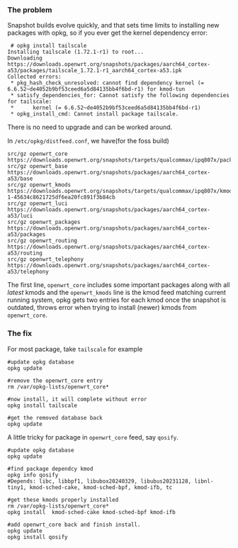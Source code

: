 ### The problem
Snapshot builds evolve quickly, and that sets time limits to installing new packages with opkg, so if you ever get the kernel dependency error:

```
 # opkg install tailscale
Installing tailscale (1.72.1-r1) to root...
Downloading https://downloads.openwrt.org/snapshots/packages/aarch64_cortex-a53/packages/tailscale_1.72.1-r1_aarch64_cortex-a53.ipk
Collected errors:
 * pkg_hash_check_unresolved: cannot find dependency kernel (= 6.6.52~de4052b9bf53ceed6a5d84135bb4f6bd-r1) for kmod-tun
 * satisfy_dependencies_for: Cannot satisfy the following dependencies for tailscale:
 *      kernel (= 6.6.52~de4052b9bf53ceed6a5d84135bb4f6bd-r1)
 * opkg_install_cmd: Cannot install package tailscale.
```

There is no need to upgrade and can be worked around.

In `/etc/opkg/distfeed.conf`, we have(for the foss build)

```
src/gz openwrt_core https://downloads.openwrt.org/snapshots/targets/qualcommax/ipq807x/packages
src/gz openwrt_base https://downloads.openwrt.org/snapshots/packages/aarch64_cortex-a53/base
src/gz openwrt_kmods https://downloads.openwrt.org/snapshots/targets/qualcommax/ipq807x/kmods/6.6.51-1-45634c8621725df6ea20fc891f3b84cb
src/gz openwrt_luci https://downloads.openwrt.org/snapshots/packages/aarch64_cortex-a53/luci
src/gz openwrt_packages https://downloads.openwrt.org/snapshots/packages/aarch64_cortex-a53/packages
src/gz openwrt_routing https://downloads.openwrt.org/snapshots/packages/aarch64_cortex-a53/routing
src/gz openwrt_telephony https://downloads.openwrt.org/snapshots/packages/aarch64_cortex-a53/telephony
```

The first line, `openwrt_core` includes some important packages along with all *latest* kmods and the `openwrt_kmods` line is the kmod feed 
matching current running system, opkg gets two entries for each kmod once the snapshot is outdated, throws error when trying to install (newer) kmods from `openwrt_core`.

### The fix

For most package, take `tailscale` for example
```
#update opkg database
opkg update

#remove the openwrt_core entry
rm /var/opkg-lists/openwrt_core*

#now install, it will complete without error
opkg install tailscale

#get the removed database back
opkg update
```

A little tricky for package in `openwrt_core` feed, say `qosify`.
```
#update opkg database
opkg update

#find package dependcy kmod
opkg info qosify
#Depends: libc, libbpf1, libubox20240329, libubus20231128, libnl-tiny1, kmod-sched-cake, kmod-sched-bpf, kmod-ifb, tc

#get these kmods properly installed
rm /var/opkg-lists/openwrt_core*
opkg install  kmod-sched-cake kmod-sched-bpf kmod-ifb

#add openwrt_core back and finish install.
opkg update
opkg install qosify
```


